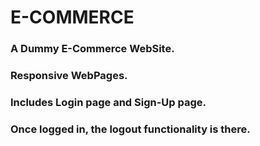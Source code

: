 # E-COMMERCE
### A Dummy E-Commerce WebSite.
### Responsive WebPages.
### Includes Login page and Sign-Up page.
### Once logged in, the logout functionality is there.
